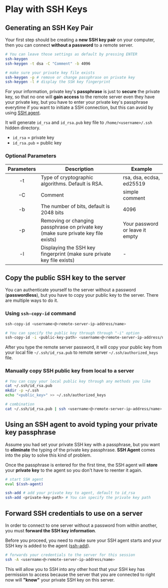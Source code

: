 # Play with SSH Keys

## Generating an SSH Key Pair

Your first step should be creating a **new SSH key pair** on your computer, then you can connect **without a password** to a remote server.

```bash linenums="1"
# You can leave those settings as default by pressing ENTER
ssh-keygen
ssh-keygen -t dsa -C "Comment" -b 4096

# make sure your private key file exists
ssh-keygen -p # remove or change passphrase on private key
ssh-keygen -l # display the SSH key fingerprint
```

For your information, private key's **passphrase** is just to **secure** the private key, so that no one will **gain access** to the remote server even they have your private key, but you have to enter your private key's passphrase everytime if you want to initiate a SSH connection, but this can avoid by using [SSH agent](#using-an-ssh-agent-to-avoid-typing-your-private-key-passphrase).

It will generate `id_rsa` and `id_rsa.pub` key file to `/home/<username>/.ssh` hidden directory.

- `id_rsa` = private key
- `id_rsa.pub` = public key

### Optional Parameters

| Parameters | Description                                                                        | Example                         |
| :----------: | ---------------------------------------------------------------------------------- | ------------------------------- |
| -t         | Type of cryptographic algorithms. Default is RSA.                                  | rsa, dsa, ecdsa, ed25519        |
| -C         | Comment                                                                            | simple comment                  |
| -b         | The number of bits, default is 2048 bits                                           | 4096                            |
| -p         | Removing or changing passphrase on private key (make sure private key file exists) | Your password or leave it empty |
| -l         | Displaying the SSH key fingerprint (make sure private key file exists)             | -                               |

## Copy the public SSH key to the server

You can authenticate yourself to the server without a password (**passwordless**), but you have to copy your public key to the server. There are multiple ways to do it.

### Using `ssh-copy-id` command

```bash linenums="1"
ssh-copy-id <username>@<remote-server-ip-address/name>

# You can specify the public key through through "-i" option
ssh-copy-id -i <public-key-path> <username>@<remote-server-ip-address/name>
```

After you type the remote server password, it will copy your public key from your local file `~/.ssh/id_rsa.pub` to remote server `~/.ssh/authorized_keys` file.

### Manually copy SSH public key from local to a server

```bash linenums="1"
# You can copy your local public key through any methods you like
cat ~/.ssh/id_rsa.pub
mkdir -p ~/.ssh
echo "<public_key>" >> ~/.ssh/authorized_keys

# combination
cat ~/.ssh/id_rsa.pub | ssh <username>@<remote-server-ip-address/name> "mkdir -p ~/.ssh && cat >> ~/.ssh/authorized_keys"
```

## Using an SSH agent to avoid typing your private key passphrase

Assume you had set your private SSH key with a passphrase, but you want to **eliminate** the typing of the private key passphrase. **SSH Agent** comes into the play to solve this kind of problem.

Once the passphrase is entered for the first time, the SSH agent will **store** your **private key** to the agent so you don't have to reenter it again.

```bash linenums="1"
# start SSH agent
eval $(ssh-agent)

ssh-add # add your private key to agent, default to id_rsa
ssh-add <private-key-path> # You can specify the private key path
```

## Forward SSH credentials to use on a server

In order to connect to one server without a password from within another, you must **forward the SSH key information**.

Before you proceed, you need to make sure your SSH agent starts and your SSH key is added to the agent ([ssh-add](#using-an-ssh-agent-to-avoid-typing-your-private-key-passphrase)).

```bash linenums="1"
# forwards your credentials to the server for this session
ssh -A <username>@<remote-server-ip-address/name>
```

This will allow you to SSH into any other host that your SSH key has permission to access because the server that you are connected to right now will **"know"** your private SSH key on this server.
